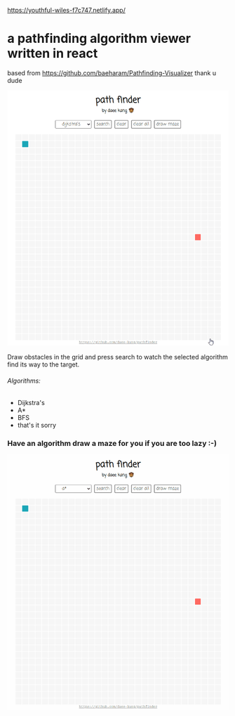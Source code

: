 https://youthful-wiles-f7c747.netlify.app/

# a pathfinding algorithm viewer written in react #
based from https://github.com/baeharam/Pathfinding-Visualizer thank u dude

![](https://github.com/daee-kang/pathfinder/blob/master/gifs/demo.gif)

Draw obstacles in the grid and press search to watch the selected algorithm find its way to the target.
###### Algorithms: ######
* Dijkstra's
* A* 
* BFS
* that's it sorry

### Have an algorithm draw a maze for you if you are too lazy :-) ###
![](https://github.com/daee-kang/pathfinder/blob/master/gifs/maze.gif)
